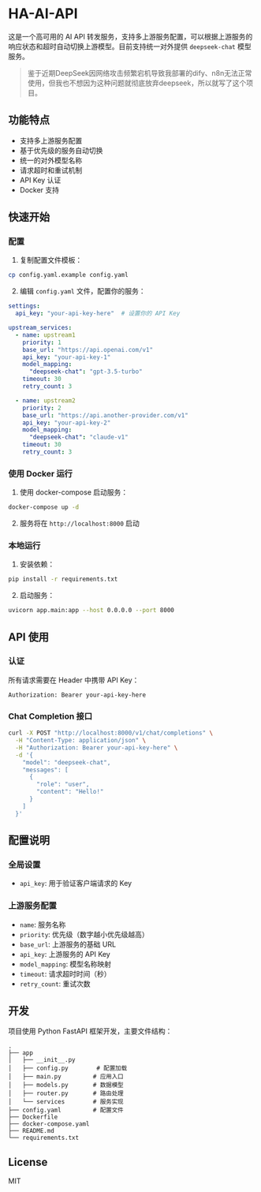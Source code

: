 # HA-AI-API

这是一个高可用的 AI API 转发服务，支持多上游服务配置，可以根据上游服务的响应状态和超时自动切换上游模型。目前支持统一对外提供 `deepseek-chat` 模型服务。

> 鉴于近期DeepSeek因网络攻击频繁宕机导致我部署的dify、n8n无法正常使用，但我也不想因为这种问题就彻底放弃deepseek，所以就写了这个项目。

## 功能特点

- 支持多上游服务配置
- 基于优先级的服务自动切换
- 统一的对外模型名称
- 请求超时和重试机制
- API Key 认证
- Docker 支持

## 快速开始

### 配置

1. 复制配置文件模板：

```bash
cp config.yaml.example config.yaml
```

2. 编辑 `config.yaml` 文件，配置你的服务：

```yaml
settings:
  api_key: "your-api-key-here"  # 设置你的 API Key

upstream_services:
  - name: upstream1
    priority: 1
    base_url: "https://api.openai.com/v1"
    api_key: "your-api-key-1"
    model_mapping:
      "deepseek-chat": "gpt-3.5-turbo"
    timeout: 30
    retry_count: 3

  - name: upstream2
    priority: 2
    base_url: "https://api.another-provider.com/v1"
    api_key: "your-api-key-2"
    model_mapping:
      "deepseek-chat": "claude-v1"
    timeout: 30
    retry_count: 3
```

### 使用 Docker 运行

1. 使用 docker-compose 启动服务：

```bash
docker-compose up -d
```

2. 服务将在 `http://localhost:8000` 启动

### 本地运行

1. 安装依赖：

```bash
pip install -r requirements.txt
```

2. 启动服务：

```bash
uvicorn app.main:app --host 0.0.0.0 --port 8000
```

## API 使用

### 认证

所有请求需要在 Header 中携带 API Key：

```
Authorization: Bearer your-api-key-here
```

### Chat Completion 接口

```bash
curl -X POST "http://localhost:8000/v1/chat/completions" \
  -H "Content-Type: application/json" \
  -H "Authorization: Bearer your-api-key-here" \
  -d '{
    "model": "deepseek-chat",
    "messages": [
      {
        "role": "user",
        "content": "Hello!"
      }
    ]
  }'
```

## 配置说明

### 全局设置

- `api_key`: 用于验证客户端请求的 Key

### 上游服务配置

- `name`: 服务名称
- `priority`: 优先级（数字越小优先级越高）
- `base_url`: 上游服务的基础 URL
- `api_key`: 上游服务的 API Key
- `model_mapping`: 模型名称映射
- `timeout`: 请求超时时间（秒）
- `retry_count`: 重试次数

## 开发

项目使用 Python FastAPI 框架开发，主要文件结构：

```
.
├── app
│   ├── __init__.py
│   ├── config.py        # 配置加载
│   ├── main.py         # 应用入口
│   ├── models.py       # 数据模型
│   ├── router.py       # 路由处理
│   └── services        # 服务实现
├── config.yaml         # 配置文件
├── Dockerfile
├── docker-compose.yaml
├── README.md
└── requirements.txt
```

## License

MIT

